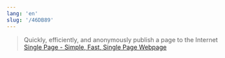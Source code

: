 ```yaml
---
lang: 'en'
slug: '/46DB89'
---
```


> Quickly, efficiently, and anonymously publish a page to the Internet [Single Page - Simple, Fast, Single Page Webpage](https://singlepage.cc/)
